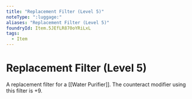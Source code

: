```yaml
---
title: "Replacement Filter (Level 5)"
noteType: ":luggage:"
aliases: "Replacement Filter (Level 5)"
foundryId: Item.5JEfLR870oYRiLxL
tags:
  - Item
---
```


# Replacement Filter (Level 5)

A replacement filter for a [[Water Purifier]]. The counteract modifier using this filter is +9.
